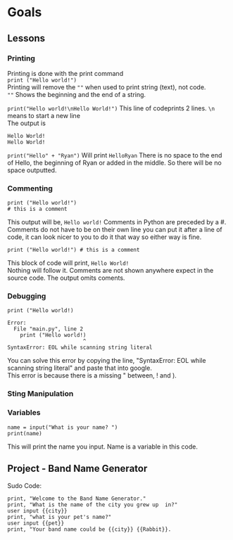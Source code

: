 # Goals  

## Lessons
### Printing  
Printing is done with the print command  
`print ("Hello world!")`  
Printing will remove the `""` when used to print string (text), not code.  
`""` Shows the beginning and the end of a string.  


`print("Hello world!\nHello World!")`
This line of codeprints 2 lines. `\n` means to start a new line   
The output is    
```
Hello World!
Hello World!
```

`print("Hello" + "Ryan")`
Will print `HelloRyan`
There is no space to the end of Hello, the beginning of Ryan or added in the middle.  So there will be no space outputted.  



### Commenting  
```
print ("Hello world!")
# this is a comment
```
This output will be, `Hello world!`
Comments in Python are preceded by a #.  
Comments do not have to be on their own line you can put it after a line of code, it can look nicer to you to do it that way so either way is fine.  

```
print ("Hello world!") # this is a comment
```
This block of code will print, `Hello World!`  
Nothing will follow it. Comments are not shown anywhere expect in the source code.  The output omits coments.



### Debugging  
```
print ("Hello world!)

Error:
  File "main.py", line 2
    print ("Hello world!)
                        ^
SyntaxError: EOL while scanning string literal
```
You can solve this error by copying the line, "SyntaxError: EOL while scanning string literal" and paste that into google.  
This error is because there is a missing " between, ! and ).


### Sting Manipulation  


### Variables  
```
name = input("What is your name? ")
print(name)
```
This will print the name you input.  Name is a variable in this code.





## Project - Band Name Generator
Sudo Code:  
```
print, "Welcome to the Band Name Generator."
print, "What is the name of the city you grew up  in?"
user input {{city}}
print, "what is your pet's name?"
user input {{pet}}
print, "Your band name could be {{city}} {{Rabbit}}.
```
